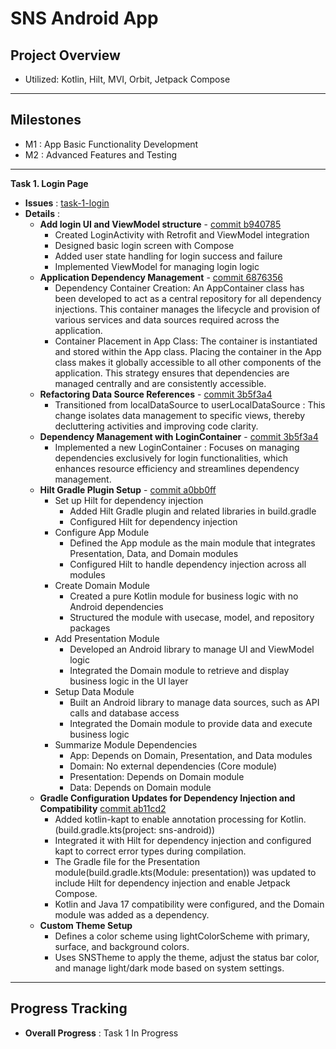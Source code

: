 # SNS Android App

## Project Overview 

- Utilized: Kotlin, Hilt, MVI, Orbit, Jetpack Compose 

-----
## Milestones
- M1 : App Basic Functionality Development
- M2 : Advanced Features and Testing

-----
**Task 1. Login Page**
- **Issues** : [task-1-login](https://github.com/ld5ehom/sns-android/tree/task-1-login)
- **Details** :
  - **Add login UI and ViewModel structure** - [commit b940785](https://github.com/ld5ehom/sns-android/commit/b940785f9d81e6ac7ecb2a41a4f8676c81d6d894)
    - Created LoginActivity with Retrofit and ViewModel integration
    - Designed basic login screen with Compose
    - Added user state handling for login success and failure
    - Implemented ViewModel for managing login logic
  - **Application Dependency Management** - [commit 6876356](https://github.com/ld5ehom/sns-android/commit/68763560103812d030eeb35c74f34f5874ddfb77)
    - Dependency Container Creation: An AppContainer class has been developed to act as a central repository for all dependency injections. This container manages the lifecycle and provision of various services and data sources required across the application.
    - Container Placement in App Class: The container is instantiated and stored within the App class. Placing the container in the App class makes it globally accessible to all other components of the application. This strategy ensures that dependencies are managed centrally and are consistently accessible.
  - **Refactoring Data Source References** - [commit 3b5f3a4](https://github.com/ld5ehom/sns-android/commit/3b5f3a4cde05dfb8441d9aeac6a2c3a20f83e61f)
    - Transitioned from localDataSource to userLocalDataSource : This change isolates data management to specific views, thereby decluttering activities and improving code clarity.
  - **Dependency Management with LoginContainer** - [commit 3b5f3a4](https://github.com/ld5ehom/sns-android/commit/3b5f3a4cde05dfb8441d9aeac6a2c3a20f83e61f)
    - Implemented a new LoginContainer : Focuses on managing dependencies exclusively for login functionalities, which enhances resource efficiency and streamlines dependency management.
  - **Hilt Gradle Plugin Setup** - [commit a0bb0ff](https://github.com/ld5ehom/sns-android/commit/a0bb0ffbbeb2ec548b3a3d13e6be78e15c5a507a)
    - Set up Hilt for dependency injection
      - Added Hilt Gradle plugin and related libraries in build.gradle 
      - Configured Hilt for dependency injection
    - Configure App Module
      - Defined the App module as the main module that integrates Presentation, Data, and Domain modules
      - Configured Hilt to handle dependency injection across all modules
    - Create Domain Module
      - Created a pure Kotlin module for business logic with no Android dependencies
      - Structured the module with usecase, model, and repository packages
    - Add Presentation Module
      - Developed an Android library to manage UI and ViewModel logic
      - Integrated the Domain module to retrieve and display business logic in the UI layer
    - Setup Data Module
      - Built an Android library to manage data sources, such as API calls and database access
      - Integrated the Domain module to provide data and execute business logic
    - Summarize Module Dependencies
      - App: Depends on Domain, Presentation, and Data modules
      - Domain: No external dependencies (Core module) 
      - Presentation: Depends on Domain module
      - Data: Depends on Domain module  
  - **Gradle Configuration Updates for Dependency Injection and Compatibility**  [commit ab11cd2](https://github.com/ld5ehom/sns-android/commit/ab11cd270b26e1a553f8420645388177588435a5)
    - Added kotlin-kapt to enable annotation processing for Kotlin.(build.gradle.kts(project: sns-android))
    - Integrated it with Hilt for dependency injection and configured kapt to correct error types during compilation.
    - The Gradle file for the Presentation module(build.gradle.kts(Module: presentation)) was updated to include Hilt for dependency injection and enable Jetpack Compose. 
    - Kotlin and Java 17 compatibility were configured, and the Domain module was added as a dependency.
  - **Custom Theme Setup** 
    - Defines a color scheme using lightColorScheme with primary, surface, and background colors.
    - Uses SNSTheme to apply the theme, adjust the status bar color, and manage light/dark mode based on system settings.


-----
## Progress Tracking
- **Overall Progress** : Task 1 In Progress


